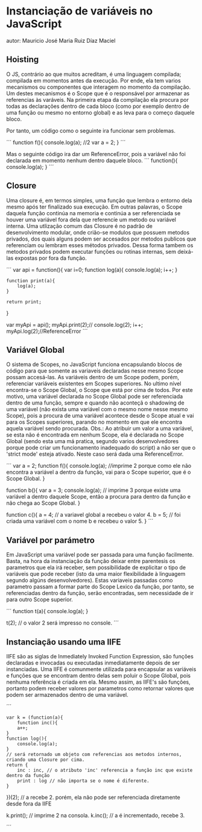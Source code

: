 # Instanciação de variáveis no JavaScript

autor: Mauricio José Maria Ruiz Díaz Maciel

## Hoisting
  O JS, contrário ao que muitos acreditam, é uma linguagem compilada; compilada em momentos antes da execução. Por ende, ela tem varios mecanismos ou componentes que interagem no momento da compilação. Um destes mecanismos é o Scope que é o responsável por armazenar as referencias às varáveis. Na primeira etapa da compilação ela procura por todas as declarações dentro de cada bloco (como por exemplo dentro de uma função ou mesmo no entorno global) e as leva para o começo daquele bloco.

  Por tanto, um código como o seguinte ira funcionar sem problemas.

´´´
	function f(){
		console.log(a); //2
		var a = 2;
	}
´´´

  Mas o seguinte código ira dar um ReferenceError, pois a variável não foi declarada em momento nenhum dentro daquele bloco.
´´´
  	function(){
  		console.log(a);
  	}
´´´

## Closure
  Uma closure é, em termos simples, uma função que lembra o entorno dela mesmo após ter finalizado sua execução. Em outras palavras, o Scope daquela função continúa na memoria e continúa a ser referenciada se houver uma variável fora dela que referencíe um metodo ou variável interna. Uma utlização comum das Closure é no padrão de desenvolvimento modular, onde crião-se modulos que possuem metodos privados, dos quais alguns podem ser accesados por metodos publicos que referencíam ou lembram esses métodos privados. Dessa forma tambem os metodos privados podem executar funções ou rotinas internas, sem deixá-las expostas por fora da função.

´´´
	var api = function(){
		var i=0;
		function log(a){
  		console.log(a);
  		i++;
  	}

  	function print(a){
  		log(a);
  	}

  	return print;
  }

  var myApi = api();
  myApi.print(2);// console.log(2); i++;
  myApi.log(2);//ReferenceError
´´´

## Variável Global
  O sistema de Scopes, no JavaScript funciona encapsulando blocos de código para que somente as variaveis declaradas nesse mesmo Scope possam accesá-las. As variáveis dentro de um Scope podem, porém, referenciar variáveis existentes em Scopes superiores. No ultimo nível encontra-se o Scope Global, o Scope que está por cima de todos. Por este motivo, uma variável declarada no Scope Global pode ser referenciada dentro de uma função, sempre e quando não aconteçã o shadowing de uma variável (não exista uma variável com o mesmo nome nesse mesmo Scope), pois a procura de uma variável acontece desde o Scope atual e vai para os Scopes superiores, parando no momento em que ele encontra aquela variável sendo procurada.
  Obs.: Ao atribuir um valor a uma variável, se esta não é encontrada em nenhum Scope, ela é declarada no Scope Global (sendo esta uma má pratica, segundo varios desenvolvedores porque pode criar um funcionamento inadequado do script) a não ser que o 'strict mode' esteja ativado. Neste caso será dada uma ReferenceError.

´´´
	var a = 2;
	function f(){
		console.log(a); //imprime 2 porque como ele não encontra a variável a dentro da função, vai para o Scope superior, que é o Scope Global.
}

function b(){
	var a = 3;
	console.log(a); // imprime 3 porque existe uma variável a dentro daquele Scope, então a procura para dentro da função e não chega ao Scope Global.
}

function c(){
	a = 4; // a variavel global a recebeu o valor 4.
	b = 5; // foi criada uma variável com o nome b e recebeu o valor 5.
}
´´´

## Variável por parámetro
  Em JavaScript uma variável pode ser passada para uma função facilmente. Basta, na hora da instanciação da função deixar entre parentesis os parametros que ela irá receber, sem possibilidade de explicitar o tipo de variáveis que pode receber (isto da uma maior flexibilidade à linguagem segundo algúns desenvolvedores). Estas variaveis passadas como parametro passam a formar parte do Scope Lexico da função, por tanto, se referenciadas dentro da função, serão encontradas, sem necessidade de ir para outro Scope superior.

´´´
	function t(a){
		console.log(a);
}

t(2); // o valor 2 será impresso no console.
´´´

## Instanciação usando uma IIFE
  IIFE são as siglas de Inmediately Invoked Function Expression, são funções declaradas e invocadas ou executadas inmediatamente depois de ser instanciadas. Uma IIFE é comunmente utilizada para encapsular as variáveis e funções que se encontram dentro delas sem poluir o Scope Global, pois nenhuma referência é criada em ela. Mesmo assim, as IIFE's são funções, portanto podem receber valores por parametros como retornar valores que podem ser armazenados dentro de uma variável.

´´´

	var k = (function(a){
		function inc(){
  		a++;
  	}
  	function log(){
  		console.log(a);
  	}
  	// será retornado um objeto com referencias aos metodos internos, criando uma Closure por cima.
  	return {
  		inc : inc, // o atributo 'inc' referencia a função inc que existe dentro da função
  		print : log // não importa se o nome é diferente.
  	}
})(2); // a recebe 2. porém, ela não pode ser referenciada diretamente desde fora da IIFE

k.print(); // imprime 2 na consola.
k.inc(); // a é incrementado, recebe 3.

´´´